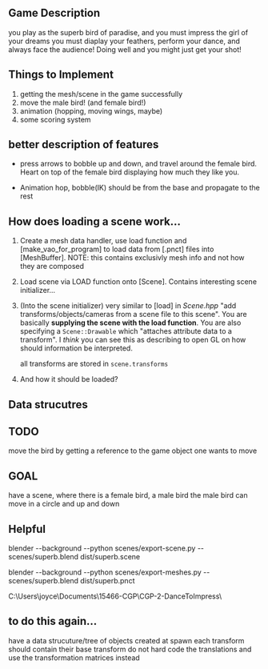 ## Game Description 
you play as the superb bird of paradise, and you must impress the girl of your dreams
you must diaplay your feathers, perform your dance, and always face the audience! 
Doing well and you might just get your shot! 

## Things to Implement
1. getting the mesh/scene in the game successfully 
2. move the male bird! (and female bird!)
3. animation (hopping, moving wings, maybe)
4. some scoring system

## better description of features
- press arrows to bobble up and down, and travel around the female bird. Heart on top of the female bird displaying how much they like you. 

- Animation hop, bobble(IK) should be from the base and propagate to the rest


## How does loading a scene work...
1.   Create a mesh data handler, use load function and [make_vao_for_program] to load data from [.pnct] files into [MeshBuffer]. NOTE: this contains exclusivly mesh info and not how they are composed
2. Load scene via LOAD function onto [Scene]. Contains interesting scene initializer...
3. (Into the scene initializer) very similar to [load] in *Scene.hpp*
"add transforms/objects/cameras from a scene file to this scene". You are basically **supplying the scene with the load function**. 
    You are also specifying a `Scene::Drawable` which "attaches attribute data to a transform". I *think* you can see this as describing to open GL on how should information be interpreted.

    all transforms are stored in `scene.transforms`
4. And how it should be loaded? 

## Data strucutres

## TODO
move the bird by getting a reference to the game object one wants to move

## GOAL 
have a scene, where there is a female bird, a male bird
the male bird can move in a circle and up and down

## Helpful
blender --background --python scenes/export-scene.py -- scenes/superb.blend dist/superb.scene

blender --background --python scenes/export-meshes.py -- scenes/superb.blend dist/superb.pnct

C:\Users\joyce\Documents\15466-CGP\CGP-2-DanceToImpress\
## to do this again...
have a data strucuture/tree of objects created at spawn
each transform should contain their base transform
do not hard code the translations and use the transformation matrices instead